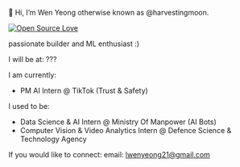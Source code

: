 👋 Hi, I’m Wen Yeong otherwise known as @harvestingmoon.

[![Open Source Love](https://badges.frapsoft.com/os/v3/open-source.png?v=103)](https://github.com/ellerbrock/open-source-badges/)


passionate builder and ML enthusiast :) 

I will be at: 
???
  
I am currently: 
- PM AI Intern @ TikTok (Trust & Safety)

I used to be: 
- Data Science & AI Intern @ Ministry Of Manpower (AI Bots)
- Computer Vision & Video Analytics Intern @ Defence Science & Technology Agency

If you would like to connect:
email: lwenyeong21@gmail.com 

